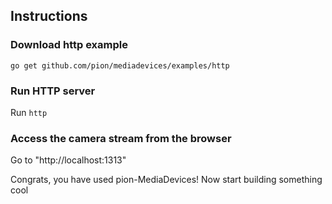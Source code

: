 ## Instructions

### Download http example

```
go get github.com/pion/mediadevices/examples/http
```

### Run HTTP server

Run `http`


### Access the camera stream from the browser

Go to "http://localhost:1313"


Congrats, you have used pion-MediaDevices! Now start building something cool

